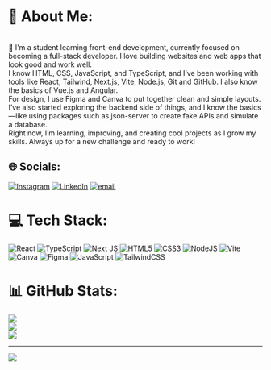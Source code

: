 # 💫 About Me:
<br>🌱 I'm a student learning front-end development, currently focused on becoming a full-stack developer. I love building websites and web apps that look good and work well.<br>
        I know HTML, CSS, JavaScript, and TypeScript, and I’ve been working with tools like React, Tailwind, Next.js, Vite, Node.js, Git and GitHub. I also know the basics of Vue.js and Angular.<br>
        For design, I use Figma and Canva to put together clean and simple layouts.<br>
        I’ve also started exploring the backend side of things, and I know the basics—like using packages such as json-server to create fake APIs and simulate a database.<br>
        Right now, I’m learning, improving, and creating cool projects as I grow my skills. Always up for a new challenge and ready to work!<br>


## 🌐 Socials:
[![Instagram](https://img.shields.io/badge/Instagram-%23E4405F.svg?logo=Instagram&logoColor=white)](https://instagram.com/@lusket.s) [![LinkedIn](https://img.shields.io/badge/LinkedIn-%230077B5.svg?logo=linkedin&logoColor=white)](https://linkedin.com/in/devlusket) [![email](https://img.shields.io/badge/Email-D14836?logo=gmail&logoColor=white)](mailto:lucasoaresdev@hotmail.com) 

# 💻 Tech Stack:
![React](https://img.shields.io/badge/react-%2320232a.svg?style=for-the-badge&logo=react&logoColor=%2361DAFB) ![TypeScript](https://img.shields.io/badge/typescript-%23007ACC.svg?style=for-the-badge&logo=typescript&logoColor=white) ![Next JS](https://img.shields.io/badge/Next-black?style=for-the-badge&logo=next.js&logoColor=white) ![HTML5](https://img.shields.io/badge/html5-%23E34F26.svg?style=for-the-badge&logo=html5&logoColor=white) ![CSS3](https://img.shields.io/badge/css3-%231572B6.svg?style=for-the-badge&logo=css3&logoColor=white) ![NodeJS](https://img.shields.io/badge/node.js-6DA55F?style=for-the-badge&logo=node.js&logoColor=white) ![Vite](https://img.shields.io/badge/vite-%23646CFF.svg?style=for-the-badge&logo=vite&logoColor=white) ![Canva](https://img.shields.io/badge/Canva-%2300C4CC.svg?style=for-the-badge&logo=Canva&logoColor=white) ![Figma](https://img.shields.io/badge/figma-%23F24E1E.svg?style=for-the-badge&logo=figma&logoColor=white) ![JavaScript](https://img.shields.io/badge/javascript-%23323330.svg?style=for-the-badge&logo=javascript&logoColor=%23F7DF1E) ![TailwindCSS](https://img.shields.io/badge/tailwindcss-%2338B2AC.svg?style=for-the-badge&logo=tailwind-css&logoColor=white)
# 📊 GitHub Stats:
![](https://github-readme-stats.vercel.app/api?username=Devlusket&theme=tokyonight&hide_border=true&include_all_commits=false&count_private=false)<br/>
![](https://nirzak-streak-stats.vercel.app/?user=Devlusket&theme=tokyonight&hide_border=true)<br/>
![](https://github-readme-stats.vercel.app/api/top-langs/?username=Devlusket&theme=tokyonight&hide_border=true&include_all_commits=false&count_private=false&layout=compact)

---
[![](https://visitcount.itsvg.in/api?id=Devlusket&icon=0&color=0)](https://visitcount.itsvg.in)

<!-- Proudly created with GPRM ( https://gprm.itsvg.in ) -->
